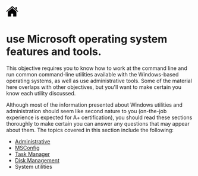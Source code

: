 [![Home](/img/home.jpg)](Readme.md)

# **use Microsoft operating system features and tools.**

This objective requires you to know how to work at the command line and run common
command-line utilities available with the Windows-based operating systems, as well as use
administrative tools. Some of the material here overlaps with other objectives, but you'll
want to make certain you know each utility discussed.

Although most of the information presented about Windows utilities and administration
should seem like second nature to you (on-the-job experience is expected for A+
certification), you should read these sections thoroughly to make certain you can answer
any questions that may appear about them. The topics covered in this section include the
following:

- [Administrative](1.5_OS_win_Administrative.md)
- [MSConfig](1.5_OS_win_msconfig.md)
- [Task Manager](1.5_OS_win_taskmanager.md)
- [Disk Management](1.5_OS_win_DiskManagement.md)
- System utilities

